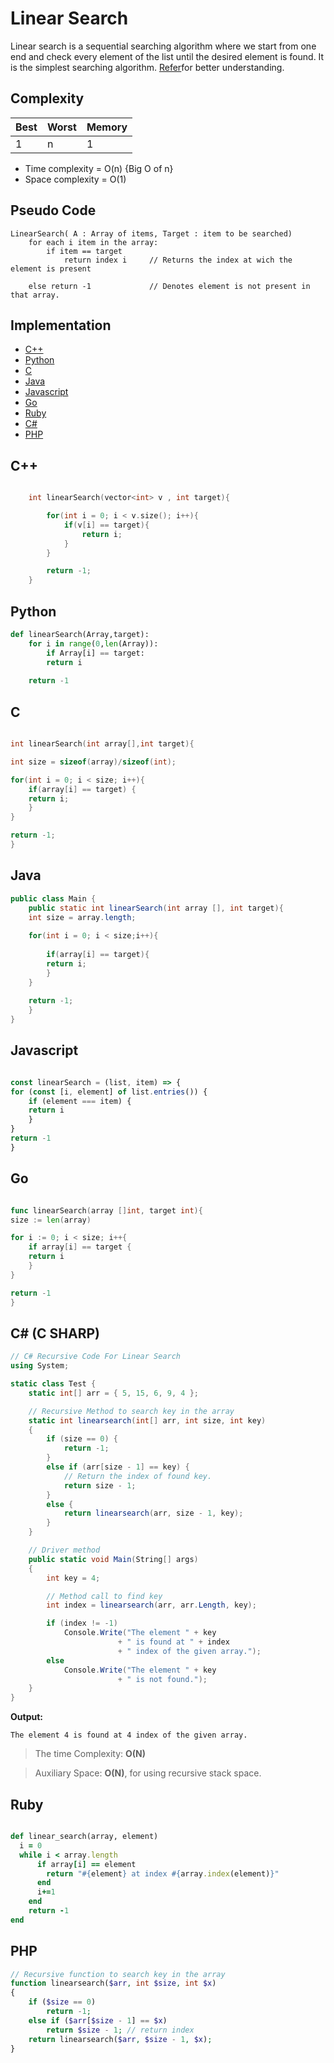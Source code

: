 # Linear Search

Linear search is a sequential searching algorithm where we start from one end and check every element of the list until the desired element is found. It is the simplest searching algorithm.
[Refer](https://www.programiz.com/dsa/linear-search)for better understanding.

## Complexity
| Best | Worst | Memory |
|------|-------|--------|
|  1   |   n   | 1      |

- Time complexity = O(n) {Big O of n}
- Space complexity = O(1)

## Pseudo Code
```
LinearSearch( A : Array of items, Target : item to be searched)
    for each i item in the array:
        if item == target
            return index i     // Returns the index at wich the element is present

    else return -1             // Denotes element is not present in that array.

```

## Implementation

* [C++](#cpp)
* [Python](#py)
* [C](#c)
* [Java](#java)
* [Javascript](#js)
* [Go](#go)
* [Ruby](#ruby)
* [C#](#csherp)
* [PHP](#PHP)


## C++
```cpp

    int linearSearch(vector<int> v , int target){

        for(int i = 0; i < v.size(); i++){
            if(v[i] == target){
                return i;
            }
        }

        return -1;
    }

```

## Python
```py
def linearSearch(Array,target):
	for i in range(0,len(Array)):
	    if Array[i] == target:
		return i
	
	return -1
```

## C
```c

int linearSearch(int array[],int target){

int size = sizeof(array)/sizeof(int);

for(int i = 0; i < size; i++){
    if(array[i] == target) {
	return i;
    }
}

return -1;
}

```

## Java
```java
public class Main {
	public static int linearSearch(int array [], int target){
	int size = array.length;
	
	for(int i = 0; i < size;i++){
	
	    if(array[i] == target){
		return i;
	    }
	}
	
	return -1;
	}
}
```

## Javascript
```js

const linearSearch = (list, item) => {
for (const [i, element] of list.entries()) {
    if (element === item) {
    return i
    }
}
return -1
}

```

## Go
```go

func linearSearch(array []int, target int){
size := len(array)

for i := 0; i < size; i++{
    if array[i] == target {
	return i
    }
}

return -1
}

```
## C# (C SHARP)
```csharp
// C# Recursive Code For Linear Search
using System;

static class Test {
	static int[] arr = { 5, 15, 6, 9, 4 };

	// Recursive Method to search key in the array
	static int linearsearch(int[] arr, int size, int key)
	{
		if (size == 0) {
			return -1;
		}
		else if (arr[size - 1] == key) {
			// Return the index of found key.
			return size - 1;
		}
		else {
			return linearsearch(arr, size - 1, key);
		}
	}

	// Driver method
	public static void Main(String[] args)
	{
		int key = 4;

		// Method call to find key
		int index = linearsearch(arr, arr.Length, key);

		if (index != -1)
			Console.Write("The element " + key
						+ " is found at " + index
						+ " index of the given array.");
		else
			Console.Write("The element " + key
						+ " is not found.");
	}
}

```
   **Output:**
```
The element 4 is found at 4 index of the given array.
```
> The time Complexity: **O(N)**

> Auxiliary Space: **O(N)**, for using recursive stack space.
## Ruby
```ruby

def linear_search(array, element)
  i = 0
  while i < array.length
      if array[i] == element
        return "#{element} at index #{array.index(element)}"
      end
      i+=1
    end
    return -1
end

```
## PHP
```php
// Recursive function to search key in the array
function linearsearch($arr, int $size, int $x)
{
    if ($size == 0)
        return -1;
    else if ($arr[$size - 1] == $x)
        return $size - 1; // return index
    return linearsearch($arr, $size - 1, $x);
}
```

